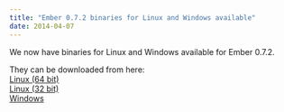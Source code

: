 ```yaml
---
title: "Ember 0.7.2 binaries for Linux and Windows available"
date: 2014-04-07
---
```

We now have binaries for Linux and Windows available for Ember 0.7.2.

They can be downloaded from here:  
[Linux (64 bit)](http://downloads.sourceforge.net/worldforge/ember-0.7.2.1-x86_64)  
[Linux (32 bit)](http://downloads.sourceforge.net/worldforge/ember-0.7.2.1-x86_32)  
[Windows](http://downloads.sourceforge.net/worldforge/Ember-0.7.2.1.exe)